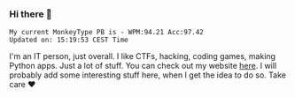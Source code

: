 ### Hi there 👋
<!-- PB START -->
```
My current MonkeyType PB is - WPM:94.21 Acc:97.42
Updated on: 15:19:53 CEST Time
```
<!-- PB END -->
I'm an IT person, just overall. I like CTFs, hacking, coding games, making Python apps. Just a lot of stuff.
You can check out my website [here](https://skill3472.github.io/).
I will probably add some interesting stuff here, when I get the idea to do so. Take care ❤️
